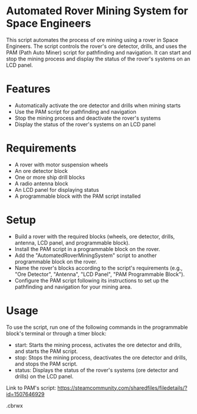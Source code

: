 # Automated Rover Mining System for Space Engineers
This script automates the process of ore mining using a rover in Space Engineers. The script controls the rover's ore detector, drills, and uses the PAM (Path Auto Miner) script for pathfinding and navigation. It can start and stop the mining process and display the status of the rover's systems on an LCD panel.

# Features
- Automatically activate the ore detector and drills when mining starts
- Use the PAM script for pathfinding and navigation
- Stop the mining process and deactivate the rover's systems
- Display the status of the rover's systems on an LCD panel
# Requirements
- A rover with motor suspension wheels
- An ore detector block
- One or more ship drill blocks
- A radio antenna block
- An LCD panel for displaying status
- A programmable block with the PAM script installed
# Setup
- Build a rover with the required blocks (wheels, ore detector, drills, antenna, LCD panel, and programmable block).
- Install the PAM script in a programmable block on the rover.
- Add the "AutomatedRoverMiningSystem" script to another programmable block on the rover.
- Name the rover's blocks according to the script's requirements (e.g., "Ore Detector", "Antenna", "LCD Panel", "PAM Programmable Block").
- Configure the PAM script following its instructions to set up the pathfinding and navigation for your mining area.
# Usage
To use the script, run one of the following commands in the programmable block's terminal or through a timer block:
- start: Starts the mining process, activates the ore detector and drills, and starts the PAM script.
- stop: Stops the mining process, deactivates the ore detector and drills, and stops the PAM script.
- status: Displays the status of the rover's systems (ore detector and drills) on the LCD panel.

Link to PAM's script: https://steamcommunity.com/sharedfiles/filedetails/?id=1507646929

.cbrwx
